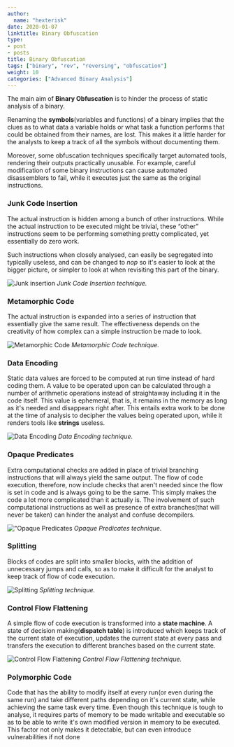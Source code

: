 ```yaml
---
author:
  name: "hexterisk"
date: 2020-01-07
linktitle: Binary Obfuscation
type:
- post
- posts
title: Binary Obfuscation
tags: ["binary", "rev", "reversing", "obfuscation"]
weight: 10
categories: ["Advanced Binary Analysis"]
---
```


The main aim of **Binary Obfuscation** is to hinder the process of static analysis of a binary. 

Renaming the **symbols**(variables and functions) of a binary implies that the clues as to what data a variable holds or what task a function performs that could be obtained from their names, are lost. This makes it a little harder for the analysts to keep a track of all the symbols without documenting them. 

Moreover, some obfuscation techniques specifically target automated tools, rendering their outputs practically unusable. For example, careful modification of some binary instructions can cause automated disassemblers to fail, while it executes just the same as the original instructions.

### Junk Code Insertion

The actual instruction is hidden among a bunch of other instructions. While the actual instruction to be executed might be trivial, these “other” instructions seem to be performing something pretty complicated, yet essentially do zero work.

Such instructions when closely analysed, can easily be segregated into typically useless, and can be changed to _nop_ so it's easier to look at the bigger picture, or simpler to look at when revisiting this part of the binary.

![Junk insertion](/Binary_Obfuscation/cc5ac2e806cd2b62.gif)
_Junk Code Insertion technique._

### Metamorphic Code

The actual instruction is expanded into a series of instruction that essentially give the same result. The effectiveness depends on the creativity of how complex can a simple instruction be made to look.

![Metamorphic Code](/Binary_Obfuscation/efa49547f45c2d7e.gif)
_Metamorphic Code technique._

### Data Encoding

Static data values are forced to be computed at run time instead of hard coding them. A value to be operated upon can be calculated through a number of arithmetic operations instead of straightaway including it in the code itself. This value is ephemeral, that is, it remains in the memory as long as it's needed and disappears right after. This entails extra work to be done at the time of analysis to decipher the values being operated upon, while it renders tools like **strings** useless.

![Data Encoding](/Binary_Obfuscation/de138c9f51bad4b5.gif)
_Data Encoding technique._

### Opaque Predicates

Extra computational checks are added in place of trivial branching instructions that will always yield the same output. The flow of code execution, therefore, now include checks that aren't needed since the flow is set in code and is always going to be the same. This simply makes the code a lot more complicated than it actually is. The involvement of such computational instructions as well as presence of extra branches(that will never be taken) can hinder the analyst and confuse decompilers.

!["Opaque Predicates](/Binary_Obfuscation/2_image.png)
_Opaque Predicates technique._

### Splitting

Blocks of codes are split into smaller blocks, with the addition of unnecessary jumps and calls, so as to make it difficult for the analyst to keep track of flow of code execution.

![Splitting](/Binary_Obfuscation/1_image.png)
_Splitting technique._

### Control Flow Flattening

A simple flow of code execution is transformed into a **state machine**. A state of decision making(**dispatch table**) is introduced which keeps track of the current state of execution, updates the current state at every pass and transfers the execution to different branches based on the current state.

![Control Flow Flattening](/Binary_Obfuscation/350577af599d101d.gif)
_Control Flow Flattening technique._

### Polymorphic Code

Code that has the ability to modify itself at every run(or even during the same run) and take different paths depending on it's current state, while achieving the same task every time. Even though this technique is tough to analyse, it requires parts of memory to be made writable and executable so as to be able to write it's own modified version in memory to be executed. This factor not only makes it detectable, but can even introduce vulnerabilities if not done 